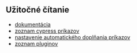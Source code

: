 ## Užitočné čítanie
* [dokumentácia](https://docs.cypress.io)
* [zoznam cypress príkazov](https://docs.cypress.io/api/api/table-of-contents.html)
* [nastavenie automatického doplňania príkazov](https://docs.cypress.io/guides/tooling/intelligent-code-completion.html#Writing-Tests)
* [zoznam pluginov](https://docs.cypress.io/plugins/)
